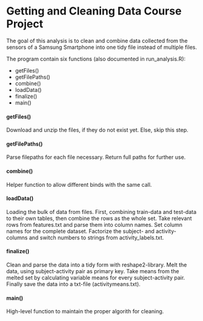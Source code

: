 # Getting and Cleaning Data Course Project

The goal of this analysis is to clean and combine data collected from the sensors of a Samsung Smartphone into one tidy file instead of multiple files. 

The program contain six functions (also documented in run_analysis.R):
* getFiles()
* getFilePaths() 
* combine()
* loadData() 
* finalize()
* main() 

#### getFiles() 
Download and unzip the files, if they do not exist yet. Else, skip this step.
#### getFilePaths()
Parse filepaths for each file necessary. Return full paths for further use.
#### combine()
Helper function to allow different binds with the same call.
#### loadData()
Loading the bulk of data from files. 
First, combining train-data and test-data to their own tables, then combine the rows as the whole set.
Take relevant rows from features.txt and parse them into column names. Set column names for the complete dataset.
Factorize the subject- and activity-columns and switch numbers to strings from activity_labels.txt.
#### finalize()
Clean and parse the data into a tidy form with reshape2-library.
Melt the data, using subject-activity pair as primary key.
Take means from the melted set by calculating variable means for every subject-activity pair. 
Finally save the data into a txt-file (activitymeans.txt).
#### main()
High-level function to maintain the proper algorith for cleaning.
